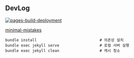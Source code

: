 ## DevLog

[![pages-build-deployment](https://github.com/hongmoSung/hongmoSung.github.io/actions/workflows/pages/pages-build-deployment/badge.svg)](https://github.com/hongmoSung/hongmoSung.github.io/actions/workflows/pages/pages-build-deployment)  

[minimal-mistakes](https://mmistakes.github.io/minimal-mistakes/)

```shell
bundle install                            # 의존성 설치
bundle exec jekyll serve                  # 로컬 서버 실행
bundle exec jekyll clean                  # 캐시 청소
```
